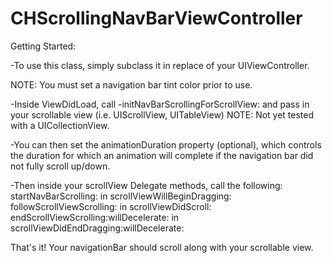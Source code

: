 CHScrollingNavBarViewController
===============================

Getting Started:

-To use this class, simply subclass it in replace of your UIViewController. 

NOTE: You must set a navigation bar tint color prior to use. 

-Inside ViewDidLoad, call -initNavBarScrollingForScrollView: and pass in your scrollable view (i.e. UIScrollView, UITableView)
NOTE: Not yet tested with a UICollectionView. 

-You can then set the animationDuration property (optional), which controls the duration for which an animation will complete if the navigation bar did not fully scroll up/down. 

-Then inside your scrollView Delegate methods, call the following:
startNavBarScrolling: in scrollViewWillBeginDragging:
followScrollViewScrolling: in scrollViewDidScroll: 
endScrollViewScrolling:willDecelerate: in scrollViewDidEndDragging:willDecelerate: 

That's it! Your navigationBar should scroll along with your scrollable view.
